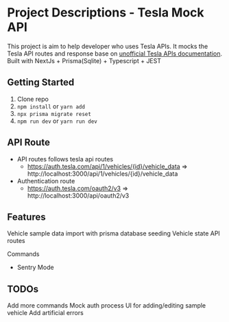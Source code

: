 # Project Descriptions - Tesla Mock API

This project is aim to help developer who uses Tesla APIs. It mocks the Tesla API routes and response base on [unofficial Tesla APIs documentation](https://tesla-api.timdorr.com/ "unofficial Tesla APIs documentation"). Built with NextJs + Prisma(Sqlite) + Typescript + JEST

## Getting Started

1. Clone repo
2. `npm install` or `yarn add`
3. `npx prisma migrate reset`
4. `npm run dev` or `yarn run dev`

## API Route

-   API routes follows tesla api routes
    -   https://auth.tesla.com/api/1/vehicles/{id}/vehicle_data => http://localhost:3000/api/1/vehicles/{id}/vehicle_data
-   Authentication route
    -   https://auth.tesla.com/oauth2/v3 => http://localhost:3000/api/oauth2/v3

## Features

Vehicle sample data import with prisma database seeding
Vehicle state API routes

Commands

-   Sentry Mode

## TODOs

Add more commands
Mock auth process
UI for adding/editing sample vehicle
Add artificial errors

